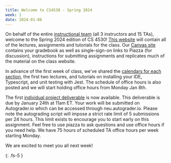 ```yaml
---
title: Welcome to CS4530 - Spring 2024 
week: 1
date: 2024-01-08
---
```


On behalf of the entire [instructional team](https://neu-se.github.io/CS4530-Spring-2024/staff) (all 3 instructors and 15 TAs), welcome to the Spring 2024 edition of CS 4530! [This website](https://neu-se.github.io/CS4530-Spring-2024/) will contain all of the lectures, assignments and tutorials for the class. Our [Canvas site](https://northeastern.instructure.com/courses/166618) contains your gradebook as well as single-sign-on links to Piazza (for discussion), instructions for submitting assignments and replicates much of the material on the class website.

In advance of the first week of class, we've shared the [calendars for each section](https://neu-se.github.io/CS4530-Spring-2024/calendar/), the first two lectures, and tutorials on installing your IDE, Typescript, and unit testing with Jest. The schedule of office hours is also posted and we will start holding office hours from Monday Jan 8th. 

The first [individual project deliverable](https://neu-se.github.io/CS4530-Spring-2024/assignments/ip1) is now available. This deliverable is due by January 24th at 11am ET. Your work will be submitted on Autograder.io which can be accessed through neu.autograder.io. Please note the autograding script will impose a strict rate limit of 5 submissions per 24 hours. This limit exists to encourage you to start early on this assignment. Feel free to use piazza to ask questions and use office hours if you need help. We have 75 hours of scheduled TA office hours per week starting Monday.

We are excited to meet you all next week!

{: .fs-5 }
